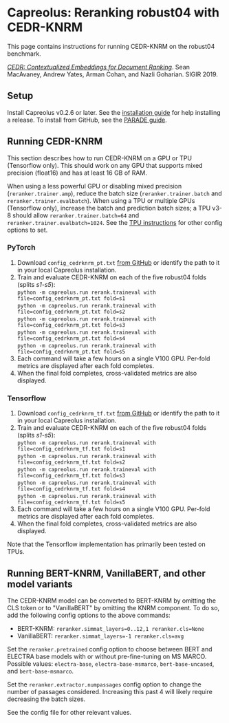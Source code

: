 # Capreolus: Reranking robust04 with CEDR-KNRM
This page contains instructions for running CEDR-KNRM on the robust04 benchmark.

[*CEDR: Contextualized Embeddings for Document Ranking*](https://arxiv.org/pdf/1904.07094.pdf).
Sean MacAvaney, Andrew Yates, Arman Cohan, and Nazli Goharian. SIGIR 2019.

## Setup
Install Capreolus v0.2.6 or later. See the [installation guide](https://capreolus.ai/en/latest/installation.html) for help installing a release. To install from GitHub, see the [PARADE guide](https://github.com/capreolus-ir/capreolus/blob/master/docs/reproduction/PARADE.md).

## Running CEDR-KNRM

This section describes how to run CEDR-KNRM on a GPU or TPU (Tensorflow only). This should work on any GPU that supports mixed precision (float16) and has at least 16 GB of RAM. 

When using a less powerful GPU or disabling mixed precision (`reranker.trainer.amp`), reduce the batch size (`reranker.trainer.batch` and `reranker.trainer.evalbatch`). When using a TPU or multiple GPUs (Tensorflow only), increase the batch and prediction batch sizes; a TPU v3-8 should allow `reranker.trainer.batch=64` and `reranker.trainer.evalbatch=1024`. See the [TPU instructions](https://capreolus.ai/en/latest/tpu.html) for other config options to set.

### PyTorch

1. Download `config_cedrknrm_pt.txt` [from GitHub](https://raw.githubusercontent.com/capreolus-ir/capreolus/master/docs/reproduction/config_cedrknrm_pt.txt) or identify the path to it in your local Capreolus installation.
2. Train and evaluate CEDR-KNRM on each of the five robust04 folds (splits *s1-s5*):<br/>
`python -m capreolus.run rerank.traineval with file=config_cedrknrm_pt.txt fold=s1` <br/>
`python -m capreolus.run rerank.traineval with file=config_cedrknrm_pt.txt fold=s2` <br/>
`python -m capreolus.run rerank.traineval with file=config_cedrknrm_pt.txt fold=s3` <br/>
`python -m capreolus.run rerank.traineval with file=config_cedrknrm_pt.txt fold=s4` <br/>
`python -m capreolus.run rerank.traineval with file=config_cedrknrm_pt.txt fold=s5`
3. Each command will take a few hours on a single V100 GPU. Per-fold metrics are displayed after each fold completes.
4. When the final fold completes, cross-validated metrics are also displayed.
 

### Tensorflow

1. Download `config_cedrknrm_tf.txt` [from GitHub](https://raw.githubusercontent.com/capreolus-ir/capreolus/master/docs/reproduction/config_cedrknrm_tf.txt) or identify the path to it in your local Capreolus installation.
2. Train and evaluate CEDR-KNRM on each of the five robust04 folds (splits *s1-s5*):<br/>
`python -m capreolus.run rerank.traineval with file=config_cedrknrm_tf.txt fold=s1` <br/>
`python -m capreolus.run rerank.traineval with file=config_cedrknrm_tf.txt fold=s2` <br/>
`python -m capreolus.run rerank.traineval with file=config_cedrknrm_tf.txt fold=s3` <br/>
`python -m capreolus.run rerank.traineval with file=config_cedrknrm_tf.txt fold=s4` <br/>
`python -m capreolus.run rerank.traineval with file=config_cedrknrm_tf.txt fold=s5`
3. Each command will take a few hours on a single V100 GPU. Per-fold metrics are displayed after each fold completes.
4. When the final fold completes, cross-validated metrics are also displayed.

Note that the Tensorflow implementation has primarily been tested on TPUs.


## Running BERT-KNRM, VanillaBERT, and other model variants

The CEDR-KNRM model can be converted to BERT-KNRM by omitting the CLS token or to "VanillaBERT" by omitting the KNRM component. To do so, add the following config options to the above commands:
- BERT-KNRM:   `reranker.simmat_layers=0..12,1 reranker.cls=None`
- VanillaBERT: `reranker.simmat_layers=-1 reranker.cls=avg`

Set the `reranker.pretrained` config option to choose between BERT and ELECTRA base models with or without pre-fine-tuning on MS MARCO. Possible values: `electra-base`, `electra-base-msmarco`, `bert-base-uncased`, and `bert-base-msmarco`.

Set the `reranker.extractor.numpassages` config option to change the number of passages considered. Increasing this past 4 will likely require decreasing the batch sizes.

See the config file for other relevant values.
